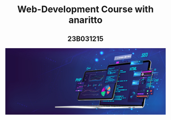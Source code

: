 <div align="center">
    <h1><b>Web-Development Course with anaritto</b></h1>
</div>
<div align="center">
    <h2>23B031215</h2>
</div>

![Image Alt](https://github.com/armanqyzy/Web-Dev/blob/219991271cde13ce0cb75c0d4f2958e71def3ba1/AdobeStock_419269782-scaled.jpeg
)
